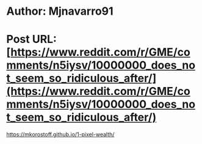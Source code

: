 # Author: Mjnavarro91
# Post URL: [https://www.reddit.com/r/GME/comments/n5iysv/10000000_does_not_seem_so_ridiculous_after/](https://www.reddit.com/r/GME/comments/n5iysv/10000000_does_not_seem_so_ridiculous_after/)


https://mkorostoff.github.io/1-pixel-wealth/